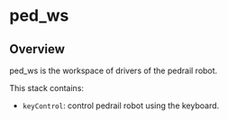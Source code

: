 ped_ws
===================================

Overview
-----------------------------------

ped_ws is the workspace of drivers of the pedrail robot.

This stack contains:

* `keyControl`: control pedrail robot using the keyboard.
 
